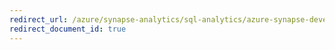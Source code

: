 ```yaml
---
redirect_url: /azure/synapse-analytics/sql-analytics/azure-synapse-development-overview
redirect_document_id: true
---
```

